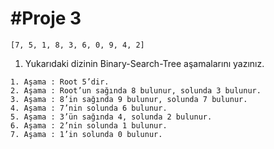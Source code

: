 # #Proje 3

```
[7, 5, 1, 8, 3, 6, 0, 9, 4, 2]
```

1. Yukarıdaki dizinin Binary-Search-Tree aşamalarını yazınız.
```
1. Aşama : Root 5’dir.
2. Aşama : Root’un sağında 8 bulunur, solunda 3 bulunur.
3. Aşama : 8’in sağında 9 bulunur, solunda 7 bulunur.
4. Aşama : 7’nin solunda 6 bulunur.
5. Aşama : 3’ün sağında 4, solunda 2 bulunur.
6. Aşama : 2’nin solunda 1 bulunur.
7. Aşama : 1’in solunda 0 bulunur.
```